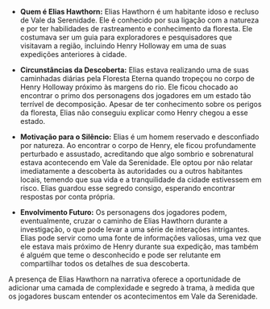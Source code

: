 
- **Quem é Elias Hawthorn:** Elias Hawthorn é um habitante idoso e recluso de Vale da Serenidade. Ele é conhecido por sua ligação com a natureza e por ter habilidades de rastreamento e conhecimento da floresta. Ele costumava ser um guia para exploradores e pesquisadores que visitavam a região, incluindo Henry Holloway em uma de suas expedições anteriores à cidade.
    
- **Circunstâncias da Descoberta:** Elias estava realizando uma de suas caminhadas diárias pela Floresta Eterna quando tropeçou no corpo de Henry Holloway próximo às margens do rio. Ele ficou chocado ao encontrar o primo dos personagens dos jogadores em um estado tão terrível de decomposição. Apesar de ter conhecimento sobre os perigos da floresta, Elias não conseguiu explicar como Henry chegou a esse estado.
    
- **Motivação para o Silêncio:** Elias é um homem reservado e desconfiado por natureza. Ao encontrar o corpo de Henry, ele ficou profundamente perturbado e assustado, acreditando que algo sombrio e sobrenatural estava acontecendo em Vale da Serenidade. Ele optou por não relatar imediatamente a descoberta às autoridades ou a outros habitantes locais, temendo que sua vida e a tranquilidade da cidade estivessem em risco. Elias guardou esse segredo consigo, esperando encontrar respostas por conta própria.
    
- **Envolvimento Futuro:** Os personagens dos jogadores podem, eventualmente, cruzar o caminho de Elias Hawthorn durante a investigação, o que pode levar a uma série de interações intrigantes. Elias pode servir como uma fonte de informações valiosas, uma vez que ele estava mais próximo de Henry durante sua expedição, mas também é alguém que teme o desconhecido e pode ser relutante em compartilhar todos os detalhes de sua descoberta.
    

A presença de Elias Hawthorn na narrativa oferece a oportunidade de adicionar uma camada de complexidade e segredo à trama, à medida que os jogadores buscam entender os acontecimentos em Vale da Serenidade.